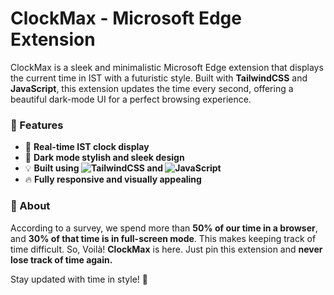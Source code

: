 # ClockMax - Microsoft Edge Extension  

ClockMax is a sleek and minimalistic Microsoft Edge extension that displays the current time in IST with a futuristic style. Built with **TailwindCSS** and **JavaScript**, this extension updates the time every second, offering a beautiful dark-mode UI for a perfect browsing experience.  

### 🌟 Features  
- 📌 **Real-time IST clock display**  
- 🌙 **Dark mode stylish and sleek design**  
- 💡 **Built using ![TailwindCSS](https://img.shields.io/badge/TailwindCSS-%2338B2AC?style=for-the-badge&logo=tailwind-css&logoColor=white) and ![JavaScript](https://img.shields.io/badge/JavaScript-%23F7DF1E?style=for-the-badge&logo=javascript&logoColor=black)**  
- 🔥 **Fully responsive and visually appealing**  

### 📖 About  
According to a survey, we spend more than **50% of our time in a browser**, and **30% of that time is in full-screen mode**. This makes keeping track of time difficult. So, Voilà! **ClockMax** is here. Just pin this extension and **never lose track of time again.**  

Stay updated with time in style! 🚀  
